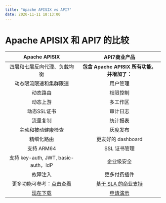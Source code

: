 ```yaml
---
title: "Apache APISIX vs API7"
date: 2020-11-11 18:13:00
---  
```

# Apache APISIX 和 API7 的比较

| **Apache APISIX** | **API7商业产品** |
| :----: | :----: |
| 四层和七层反向代理、负载均衡 | **包含 Apache APISIX 所有功能，并增加了：** |
| 动态限流限速和集群限速 | 用户管理 |
| 动态路由 | 权限控制 |
| 动态上游 | 多工作区 |
| 动态SSL证书 | 审计日志 |
| 流量复制 | 统计报表 |
| 主动和被动健康检查 | 灰度发布 |
| 精细化路由 | 更友好的 dashboard |
| 支持 ARM64 | SSL 证书管理 |
| 支持 key-auth, JWT, basic-auth，IdP | 企业级安全 |
| 故障注入 | 更多付费插件 |
| 更多功能可参考：[点击查看](https://github.com/apache/apisix/blob/master/README_CN.md#%E5%8A%9F%E8%83%BD) | [基于 SLA 的商业支持](https://www.apiseven.com/support-for-business) |
| [现在下载](https://github.com/apache/apisix) | [申请演示](https://apiseven.mikecrm.com/pvdVjd5) |
